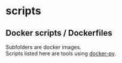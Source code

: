 # scripts

## Docker scripts / Dockerfiles

Subfolders are docker images.  
Scripts listed here are tools using [docker-py](https://github.com/docker/docker-py).
